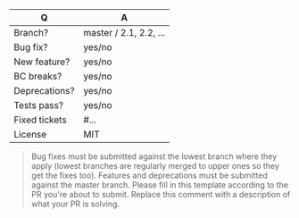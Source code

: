 | Q             | A
| ------------- | ---
| Branch?       | master / 2.1, 2.2, ... <!--see comment below-->
| Bug fix?      | yes/no
| New feature?  | yes/no
| BC breaks?    | yes/no
| Deprecations? | yes/no
| Tests pass?   | yes/no
| Fixed tickets | #... <!-- #-prefixed issue number(s), if any -->
| License       | MIT

> Bug fixes must be submitted against the lowest branch where they apply
> (lowest branches are regularly merged to upper ones so they get the fixes too).
> Features and deprecations must be submitted against the master branch.
> Please fill in this template according to the PR you're about to submit.
> Replace this comment with a description of what your PR is solving.
